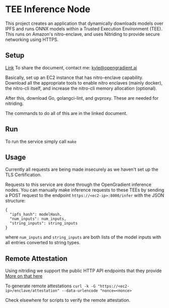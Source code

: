 # TEE Inference Node
This project creates an application that dynamically downloads models over IPFS and runs ONNX models within a Trusted Execution Environment (TEE). This runs on Amazon's nitro-enclave, and uses Nitriding to provide secure networking using HTTPS.

## Setup
[Link](https://docs.google.com/document/d/1BOmWU5njSl-R9BuBOEhJA878tljPZ24zQanLydxLiso/edit)
To share the document, contact me: kyle@opengradient.ai

Basically, set up an EC2 instance that has nitro-enclave capability. Download all the appropriate tools to enable nitro enclaves (mainly docker), the nitro-cli itself, and increase the nitro-cli memory allocation (optional).

After this, download Go, golangci-lint, and gvproxy. These are needed for nitriding.

The commands to do all of this are in the linked document.

## Run
To run the service simply call `make`

## Usage
Currently all requests are being made insecurely as we haven't set up the TLS Certification.

Requests to this service are done through the OpenGradient inference nodes. You can manually make inference requests to these TEEs by sending a POST request to the endpoint `https://<ec2-ip>:8000/infer` with the JSON structure:
```
{
  "ipfs_hash": modelHash,
  "num_inputs": num_inputs,
  "string_inputs": string_inputs
}
```
where `num_inputs` and `string_inputs` are both lists of the model inputs with all entries converted to string types.

## Remote Attestation
Using nitriding we support the public HTTP API endpoints that they provide [More on that here](https://github.com/brave/nitriding-daemon/blob/master/doc/http-api.md)

To generate remote attestations
`curl -k -G "https://<ec2-ip>/enclave/attestation" --data-urlencode "nonce=<nonce>`

Check elsewhere for scripts to verify the remote attestation.
